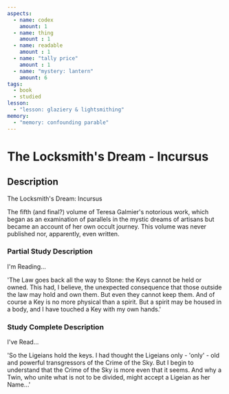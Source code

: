 ```yaml
---
aspects: 
  - name: codex
    amount: 1
  - name: thing
    amount : 1
  - name: readable
    amount : 1
  - name: "tally price"
    amount : 1
  - name: "mystery: lantern"
    amount: 6
tags:
  - book
  - studied
lesson:
  - "lesson: glaziery & lightsmithing"
memory:
  - "memory: confounding parable"
---
```


# The Locksmith's Dream - Incursus

## Description
The Locksmith's Dream: Incursus

The fifth (and final?) volume of Teresa Galmier's notorious work, which began as an examination of parallels in the mystic dreams of artisans but became an account of her own occult journey. This volume was never published nor, apparently, even written.
### Partial Study Description
I'm Reading...

'The Law goes back all the way to Stone: the Keys cannot be held or owned. This had, I believe, the unexpected consequence that those outside the law may hold and own them. But even they cannot keep them. And of course a Key is no more physical than a spirit. But a spirit may be housed in a body, and I have touched a Key with my own hands.'
### Study Complete Description
I've Read...

'So the Ligeians hold the keys. I had thought the Ligeians only - 'only' - old and powerful transgressors of the Crime of the Sky. But I begin to understand that the Crime of the Sky is more even that it seems. And why a Twin, who unite what is not to be divided, might accept a Ligeian as her Name...'